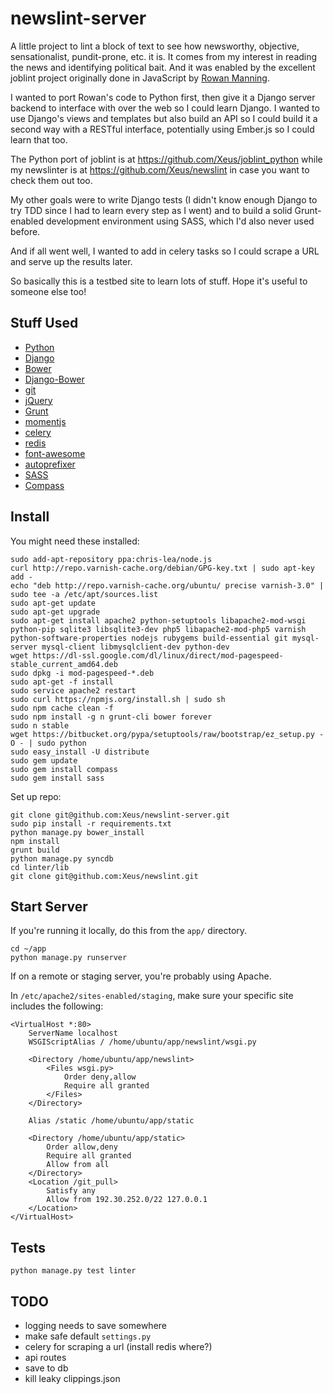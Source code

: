 # newslint-server

A little project to lint a block of text to see how newsworthy, objective, sensationalist, pundit-prone, etc. it is.  It comes from my interest in reading the news and identifying political bait.  And it was enabled by the excellent joblint project originally done in JavaScript by [Rowan Manning](https://github.com/rowanmanning/joblint).

I wanted to port Rowan's code to Python first, then give it a Django server backend to interface with over the web so I could learn Django.  I wanted to use Django's views and templates but also build an API so I could build it a second way with a RESTful interface, potentially using Ember.js so I could learn that too.

The Python port of joblint is at https://github.com/Xeus/joblint_python while my newslinter is at https://github.com/Xeus/newslint in case you want to check them out too.

My other goals were to write Django tests (I didn't know enough Django to try TDD since I had to learn every step as I went) and to build a solid Grunt-enabled development environment using SASS, which I'd also never used before.

And if all went well, I wanted to add in celery tasks so I could scrape a URL and serve up the results later.

So basically this is a testbed site to learn lots of stuff.  Hope it's useful to someone else too!

## Stuff Used

* [Python](http://www.python.org/)
* [Django](https://www.djangoproject.com/)
* [Bower](https://github.com/bower/bower)
* [Django-Bower](https://django-bower.readthedocs.org/en/latest/)
* [git](http://git-scm.com/)
* [jQuery](http://jquery.com/)
* [Grunt](http://gruntjs.com/)
* [momentjs](http://momentjs.com/)
* [celery](http://www.celeryproject.org/)
* [redis](http://redis.io/)
* [font-awesome](http://fontawesome.io/)
* [autoprefixer](https://github.com/ai/autoprefixer)
* [SASS](http://sass-lang.com/)
* [Compass](http://compass-style.org/)

## Install

You might need these installed:

    sudo add-apt-repository ppa:chris-lea/node.js
    curl http://repo.varnish-cache.org/debian/GPG-key.txt | sudo apt-key add -
    echo "deb http://repo.varnish-cache.org/ubuntu/ precise varnish-3.0" | sudo tee -a /etc/apt/sources.list
    sudo apt-get update
    sudo apt-get upgrade
    sudo apt-get install apache2 python-setuptools libapache2-mod-wsgi python-pip sqlite3 libsqlite3-dev php5 libapache2-mod-php5 varnish python-software-properties nodejs rubygems build-essential git mysql-server mysql-client libmysqlclient-dev python-dev
    wget https://dl-ssl.google.com/dl/linux/direct/mod-pagespeed-stable_current_amd64.deb
    sudo dpkg -i mod-pagespeed-*.deb
    sudo apt-get -f install
    sudo service apache2 restart
    sudo curl https://npmjs.org/install.sh | sudo sh
    sudo npm cache clean -f
    sudo npm install -g n grunt-cli bower forever
    sudo n stable
    wget https://bitbucket.org/pypa/setuptools/raw/bootstrap/ez_setup.py -O - | sudo python
    sudo easy_install -U distribute
    sudo gem update
    sudo gem install compass
    sudo gem install sass

Set up repo:

    git clone git@github.com:Xeus/newslint-server.git
    sudo pip install -r requirements.txt
    python manage.py bower_install
    npm install
    grunt build
    python manage.py syncdb
    cd linter/lib
    git clone git@github.com:Xeus/newslint.git

## Start Server

If you're running it locally, do this from the `app/` directory.

    cd ~/app
    python manage.py runserver

If on a remote or staging server, you're probably using Apache.

In `/etc/apache2/sites-enabled/staging`, make sure your specific site includes the following:

    <VirtualHost *:80>
        ServerName localhost
        WSGIScriptAlias / /home/ubuntu/app/newslint/wsgi.py

        <Directory /home/ubuntu/app/newslint>
            <Files wsgi.py>
                Order deny,allow
                Require all granted
            </Files>
        </Directory>    

        Alias /static /home/ubuntu/app/static

        <Directory /home/ubuntu/app/static>
            Order allow,deny
            Require all granted
            Allow from all
        </Directory>
        <Location /git_pull>
            Satisfy any
            Allow from 192.30.252.0/22 127.0.0.1
        </Location>
    </VirtualHost>

## Tests

    python manage.py test linter

## TODO

* logging needs to save somewhere
* make safe default `settings.py`
* celery for scraping a url (install redis where?)
* api routes
* save to db
* kill leaky clippings.json
